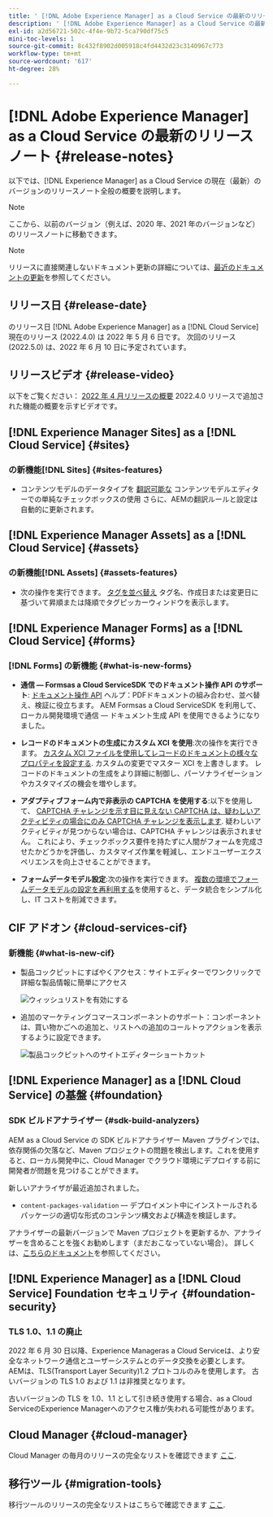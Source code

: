 ```yaml
---
title: ' [!DNL Adobe Experience Manager] as a Cloud Service の最新のリリースノート'
description: ' [!DNL Adobe Experience Manager] as a Cloud Service の最新のリリースノート'
exl-id: a2d56721-502c-4f4e-9b72-5ca790df75c5
mini-toc-levels: 1
source-git-commit: 8c432f8902d005918c4fd4432d23c3140967c773
workflow-type: tm+mt
source-wordcount: '617'
ht-degree: 28%

---
```



# [!DNL Adobe Experience Manager] as a Cloud Service の最新のリリースノート  {#release-notes}

以下では、[!DNL Experience Manager] as a Cloud Service の現在（最新）のバージョンのリリースノート全般の概要を説明します。

>[!NOTE]
>
>ここから、以前のバージョン（例えば、2020 年、2021 年のバージョンなど）のリリースノートに移動できます。

>[!NOTE]
>
>リリースに直接関連しないドキュメント更新の詳細については、[最近のドキュメントの更新](https://experienceleague.adobe.com/docs/experience-manager-release-information/aem-release-updates/doc-updates/documentation-updates.html?lang=ja)を参照してください。

## リリース日 {#release-date}

のリリース日 [!DNL Adobe Experience Manager] as a [!DNL Cloud Service] 現在のリリース (2022.4.0) は 2022 年 5 月 6 日です。
次回のリリース (2022.5.0) は、2022 年 6 月 10 日に予定されています。

## リリースビデオ {#release-video}

以下をご覧ください： [2022 年 4 月リリースの概要](https://video.tv.adobe.com/v/342612?quality=12) 2022.4.0 リリースで追加された機能の概要を示すビデオです。

## [!DNL Experience Manager Sites] as a [!DNL Cloud Service] {#sites}

### の新機能[!DNL Sites] {#sites-features}

* コンテンツモデルのデータタイプを [翻訳可能な](/help/assets/content-fragments/content-fragments-models.md#properties) コンテンツモデルエディターでの単純なチェックボックスの使用 さらに、AEMの翻訳ルールと設定は自動的に更新されます。

## [!DNL Experience Manager Assets] as a [!DNL Cloud Service] {#assets}

### の新機能[!DNL Assets] {#assets-features}

* 次の操作を実行できます。 [タグを並べ替え](/help/assets/organize-assets.md#use-tags-to-organize-assets) タグ名、作成日または変更日に基づいて昇順または降順でタグピッカーウィンドウを表示します。

## [!DNL Experience Manager Forms] as a [!DNL Cloud Service] {#forms}

### [!DNL Forms] の新機能 {#what-is-new-forms}

* **通信 — Formsas a Cloud ServiceSDK でのドキュメント操作 API のサポート**: [ドキュメント操作 API](/help/forms/aem-forms-cloud-service-communications.md) ヘルプ：PDFドキュメントの組み合わせ、並べ替え、検証に役立ちます。 AEM Formsas a Cloud ServiceSDK を利用して、ローカル開発環境で通信 — ドキュメント生成 API を使用できるようになりました。

* **レコードのドキュメントの生成にカスタム XCI を使用**:次の操作を実行できます。 [カスタム XCI ファイルを使用してレコードのドキュメントの様々なプロパティを設定する](/help/forms/generate-document-of-record-for-non-xfa-based-adaptive-forms.md#use-a-custom-xci-file). カスタムの変更でマスター XCI を上書きします。 レコードのドキュメントの生成をより詳細に制御し、パーソナライゼーションやカスタマイズの機会を増やします。

* **アダプティブフォーム内で非表示の CAPTCHA を使用する**:以下を使用して、 [CAPTCHA チャレンジを示す目に見えない CAPTCHA は、疑わしいアクティビティの場合にのみ CAPTCHA チャレンジを表示します](/help/forms/captcha-adaptive-forms.md). 疑わしいアクティビティが見つからない場合は、CAPTCHA チャレンジは表示されません。 これにより、チェックボックス要件を持たずに人間がフォームを完成させたかどうかを評価し、カスタマイズ作業を軽減し、エンドユーザーエクスペリエンスを向上させることができます。

* **フォームデータモデル設定**:次の操作を実行できます。 [複数の環境でフォームデータモデルの設定を再利用する](/help/forms/create-form-data-models.md#runmode-specific-context-aware-config)を使用すると、データ統合をシンプル化し、IT コストを削減できます。

## CIF アドオン {#cloud-services-cif}

### 新機能 {#what-is-new-cif}

* 製品コックピットにすばやくアクセス：サイトエディターでワンクリックで詳細な製品情報に簡単にアクセス

   ![ウィッシュリストを有効にする](/help/assets/CIF/enable-wishlist.png)

* 追加のマーケティングコマースコンポーネントのサポート：コンポーネントは、買い物かごへの追加と、リストへの追加のコールトゥアクションを表示するように設定できます。

   ![製品コックピットへのサイトエディターショートカット](/help/assets/CIF/sites-editor-shortcut-to-cockpit.png)

## [!DNL Experience Manager] as a [!DNL Cloud Service] の基盤 {#foundation}

### SDK ビルドアナライザー {#sdk-build-analyzers}

AEM as a Cloud Service の SDK ビルドアナライザー Maven プラグインでは、依存関係の欠落など、Maven プロジェクトの問題を検出します。これを使用すると、ローカル開発中に、Cloud Manager でクラウド環境にデプロイする前に開発者が問題を見つけることができます。

新しいアナライザが最近追加されました。

* `content-packages-validation`  — デプロイメント中にインストールされるパッケージの適切な形式のコンテンツ構文および構造を検証します。

アナライザーの最新バージョンで Maven プロジェクトを更新するか、アナライザーを含めることを強くお勧めします（まだおこなっていない場合）。 詳しくは、[こちらのドキュメント](https://experienceleague.adobe.com/docs/experience-manager-core-components/using/developing/archetype/build-analyzer-maven-plugin.html?lang=ja)を参照してください。

## [!DNL Experience Manager] as a [!DNL Cloud Service] Foundation セキュリティ {#foundation-security}

### TLS 1.0、1.1 の廃止

2022 年 6 月 30 日以降、Experience Manageras a Cloud Serviceは、より安全なネットワーク通信とユーザーシステムとのデータ交換を必要とします。 AEMは、TLS(Transport Layer Security)1.2 プロトコルのみを使用します。 古いバージョンの TLS 1.0 および 1.1 は非推奨となります。

古いバージョンの TLS を 1.0、1.1 として引き続き使用する場合、as a Cloud ServiceのExperience Managerへのアクセス権が失われる可能性があります。

## Cloud Manager {#cloud-manager}

Cloud Manager の毎月のリリースの完全なリストを確認できます [ここ](/help/implementing/cloud-manager/release-notes-cloud-manager/release-notes-cm-current.md).

## 移行ツール {#migration-tools}

移行ツールのリリースの完全なリストはこちらで確認できます [ここ](/help/journey-migration/release-notes/release-notes-migration-tools-current.md).
